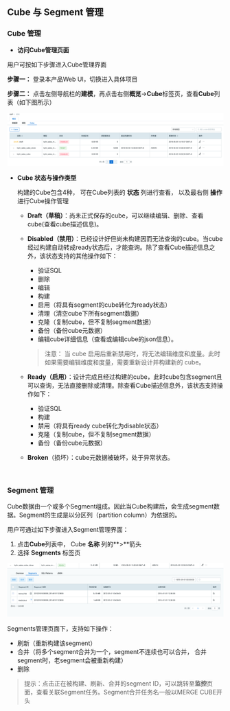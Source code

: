 ## Cube 与 Segment 管理

### Cube 管理

- **访问Cube管理页面**

用户可按如下步骤进入Cube管理界面

**步骤一：** 登录本产品Web UI，切换进入具体项目

**步骤二：** 点击左侧导航栏的**建模**，再点击右侧**概览**->**Cube**标签页，查看**Cube**列表（如下图所示）

![cube draft](images/cube_segment_manage/draft_action.png)

- **Cube 状态与操作类型**

  构建的Cube包含4种， 可在Cube列表的 **状态** 列进行查看， 以及最右侧 **操作** 进行Cube操作管理

  - **Draft（草稿）**：尚未正式保存的cube，可以继续编辑、删除、查看cube(查看cube描述信息)。

  - **Disabled（禁用）**：已经设计好但尚未构建因而无法查询的cube。当cube经过构建自动转成ready状态后，才能查询。除了查看Cube描述信息之外，该状态支持的其他操作如下：

    - 验证SQL
    - 删除
    - 编辑
    - 构建
    - 启用（将具有segment的cube转化为ready状态）
    - 清理（清空cube下所有segment数据）
    - 克隆（复制cube，但不复制segment数据）
    - 备份（备份cube元数据）
    - 编辑cube详细信息（查看或编辑cube的json信息）。

    > 注意： 当 cube 启用后重新禁用时，将无法编辑维度和度量。此时如果需要编辑维度和度量，需要重新设计并构建新的 cube。

  - **Ready（启用）**：设计完成且经过构建的cube，此时cube包含segment且可以查询，无法直接删除或清理。除查看Cube描述信息外，该状态支持操作如下：

    - 验证SQL
    - 构建
    - 禁用（将具有ready cube转化为disable状态）
    - 克隆（复制cube，但不复制segment数据）
    - 备份（备份cube元数据）

  - **Broken**（损坏）：cube元数据被破坏，处于异常状态。

  ​

### Segment 管理

Cube数据由一个或多个Segment组成。因此当Cube构建后，会生成segment数据。Segment的生成是以分区列（partition column）为依据的。

用户可通过如下步骤进入Segment管理界面：

1. 点击**Cube**列表中， Cube **名称** 列的**>**箭头
2. 选择 **Segments** 标签页



![build cube](images/cube_segment_manage/build_segment.png)

Segments管理页面下，支持如下操作：

- 刷新（重新构建该segment）
- 合并（将多个segment合并为一个，segment不连续也可以合并， 合并segment时，老segment会被重新构建）
- 删除

> 提示：点击正在被构建、刷新、合并的segment ID，可以跳转至**监控**页面，查看关联Segment任务。Segment合并任务名一般以MERGE CUBE开头

  

